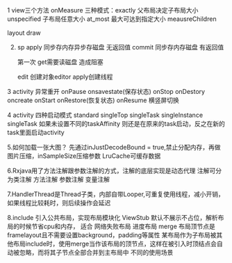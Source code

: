 1 view三个方法
  onMeasure
  三种模式：exactly 父布局决定子布局大小
          unspecified 子布局任意大小
          at_most 最大可达到指定大小
  meausreChildren
  
  layout draw
  
  2. sp apply 同步存内存异步存磁盘 无返回值
        commit 同步存内存磁盘  有返回值
        
        第一次 get需要读磁盘 造成阻塞
        
        edit 创建对象editor  apply创建线程
       
  3 activity 异常重开 onPause onsavestate(保存状态) onStop onDestory oncreate onStart onRestore(恢复状态) onResume
    横竖屏切换
    
  4 activity 四种启动模式 standard singleTop singleTask singleInstance
    singleTask 如果未设置不同的taskAffinity 则还是在原来的task启动，反之在新的task里面启动activity
    
  5.如何加载一张大图？ 先通过inJustDecodeBound = true,禁止分配内存，再做图片压缩，inSampleSize压缩参数
    LruCache可缓存数据

  6.Rxjava用了方法注解跟参数注解的方式，注解的底层实现是动态代理
    注解可分为类注解 方法注解 参数注解 变量注解
  
  7.HandlerThread是Thread子类，内部自带Looper,可重复使用线程，减小开销，如果线程比较耗时，则后续操作会延迟
  
  8.include 引入公共布局，实现布局模块化
    ViewStub  默认不展示不占位，解析布局的时候节省cpu和内存， 适合 网络失败布局 进度布局
    merge 布局顶节点是framelayout且不需要设置background，padding等属性
          某布局作为子布局被其他布局include时，使用merge当作该布局的顶节点，这样在被引入时顶结点会自动被忽略，而将其子节点全部合并到主布局中
    不同的使用场景
